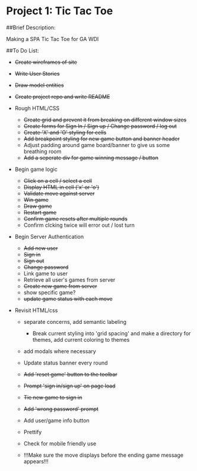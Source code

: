 # Project 1: Tic Tac Toe

##Brief Description:

Making a SPA Tic Tac Toe for GA WDI

##To Do List:

- ~~Create wireframes of site~~

- ~~Write User Stories~~

- ~~Draw model entities~~

- ~~Create project repo and write README~~

- Rough HTML/CSS
  - ~~Create grid and prevent it from breaking on different window sizes~~
  - ~~Create forms for Sign In / Sign up / Change password / log out~~
  - ~~Create 'X' and 'O' styling for cells~~
  - ~~Add breakpoint styling for new game button and banner header~~
  - Adjust padding around game board/banner to give us some breathing room
  - ~~Add a seperate div for game winning message / button~~

- Begin game logic
  - ~~Click on a cell / select a cell~~
  - ~~Display HTML in cell ('x' or 'o')~~
  - ~~Validate move against server~~
  - ~~Win game~~
  - ~~Draw game~~
  - ~~Restart game~~
  - ~~Confirm game resets after multiple rounds~~
  - Confirm clcking twice will error out / lost turn

- Begin Server Authentication
  - ~~Add new user~~
  - ~~Sign in~~
  - ~~Sign out~~
  - ~~Change password~~
  - Link game to user
  - Retrieve all user's games from server
  - ~~Create new game from server~~
  - show specific game?
  - ~~update game status with each move~~

- Revisit HTML/css
  - separate concerns, add semantic labeling
    - Break current styling into 'grid spacing' and make a directory for themes, add current coloring to themes

  - add modals where necessary
  - Update status banner every round
  - ~~Add 'reset game' button to the toolbar~~
  - ~~Prompt 'sign in/sign up' on page load~~
  - ~~Tie new game to sign in~~
  - ~~Add 'wrong password' prompt~~
  - Add user/game info button
  - Prettify
  - Check for mobile friendly use
  - !!!Make sure the move displays before the ending game message appears!!!
